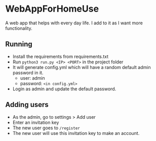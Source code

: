 # WebAppForHomeUse
A web app that helps with every day life. I add to it as I want more functionality.

## Running
* Install the requirements from requirements.txt
* Run `python3 run.py <IP> <PORT>` in the project folder
* It will generate config.yml which will have a random default admin password in it.
  * user: admin
  * password: `<in config.yml>` 
* Login as admin and update the default password.

## Adding users
* As the admin, go to settings > Add user
* Enter an invitation key
* The new user goes to `/register`
* The new user will use this invitation key to make an account.